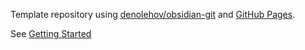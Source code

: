 Template repository using [denolehov/obsidian-git](https://github.com/denolehov/obsidian-git) and [GitHub Pages](https://pages.github.com).

See [Getting Started](https://volglass.turtton.net/docs/learn/Getting+Started)